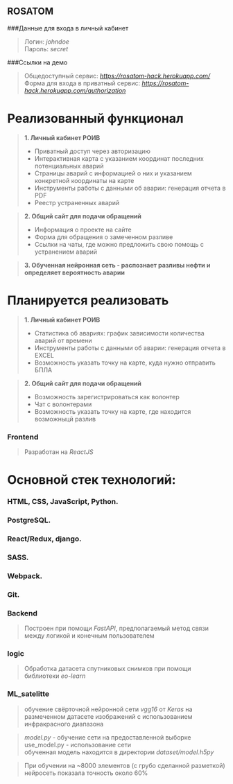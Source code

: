 ## ROSATOM

###Данные для входа в личный кабинет
>Логин: *johndoe* \
>Пароль: *secret*

###Ссылки на демо
>Общедоступный сервис: *https://rosatom-hack.herokuapp.com/* \
>Форма для входа в приватный сервис: *https://rosatom-hack.herokuapp.com/authorization*

# Реализованный функционал

>**1. Личный кабинет РОИВ**
>   - Приватный доступ через авторизацию
>   - Интерактивная карта с указанием координат последних потенциальных аварий
>   - Страницы аварий с информацией о них и указанием конкретной координаты на карте
>   - Инструменты работы с данными об аварии: генерация отчета в PDF
>   - Реестр устраненных аварий


>**2. Общий сайт для подачи обращений**
>    - Информация о проекте на сайте
>    - Форма для обращения о замеченном разливе
>    - Ссылки на чаты, где можно предложить свою помощь с устранением аварий

>**3. Обученная нейронная сеть - распознает разливы нефти и определяет вероятность аварии**

# Планируется реализовать

>**1. Личный кабинет РОИВ**
>   - Статистика об авариях: график зависимости количества аварий от времени
>   - Инструменты работы с данными об аварии: генерация отчета в EXCEL
>   - Возможность указать точку на карте, куда нужно отправить БПЛА

>**2. Общий сайт для подачи обращений**  
>   - Возможность зарегистрироваться как волонтер
>   - Чат с волонтерами 
>   - Возможность указать точку на карте, где находится возможныцй разлив
### Frontend
> Разработан на *ReactJS*

# Основной стек технологий:
### HTML, CSS, JavaScript, Python.
### PostgreSQL.
### React/Redux, django.
### SASS.
### Webpack.
### Git.

### Backend
>Построен при помощи *FastAPI*, предполагаемый метод связи
между логикой и конечным пользователем

### logic
>Обработка датасета спутниковых снимков при помощи библиотеки 
*eo-learn* 


### ML_satelitte
>обучение свёрточной нейронной сети *vgg16* от *Keras* на размеченном
датасете изображений с использованием инфракрасного диапазона

>*model.py* - обучение сети на предоставленной выборке \
use_model.py - использование сети\
обученная модель находится в директории *dataset/model.h5py*

>При обучении на ~8000 элементов (с грубо сделанной разметкой) 
нейросеть показала точность около 60%

